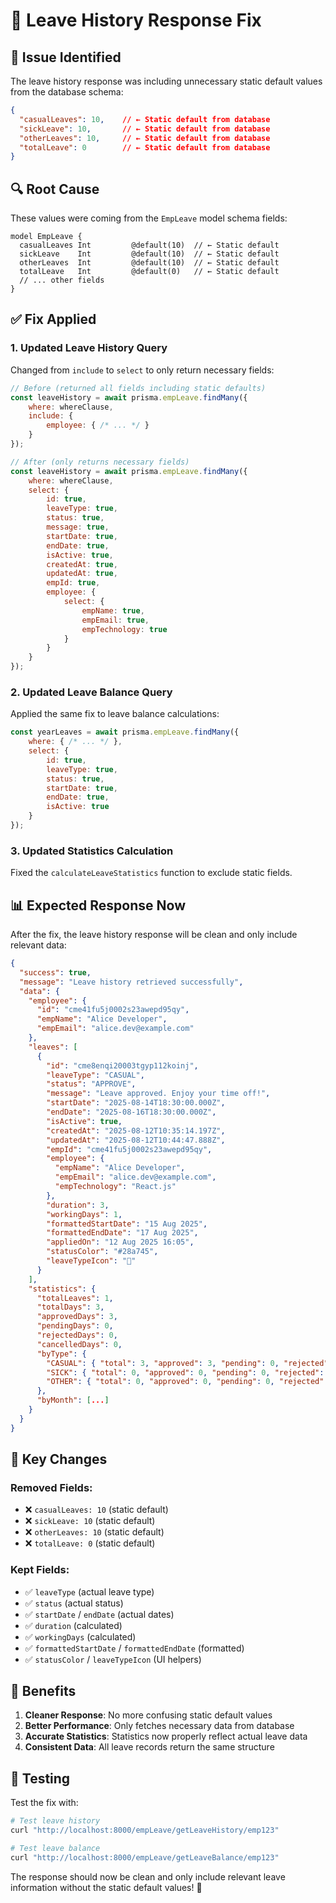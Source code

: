# 🔧 Leave History Response Fix

## 🐛 **Issue Identified**

The leave history response was including unnecessary static default values from the database schema:

```json
{
  "casualLeaves": 10,    // ← Static default from database
  "sickLeave": 10,       // ← Static default from database  
  "otherLeaves": 10,     // ← Static default from database
  "totalLeave": 0        // ← Static default from database
}
```

## 🔍 **Root Cause**

These values were coming from the `EmpLeave` model schema fields:

```prisma
model EmpLeave {
  casualLeaves Int         @default(10)  // ← Static default
  sickLeave    Int         @default(10)  // ← Static default
  otherLeaves  Int         @default(10)  // ← Static default
  totalLeave   Int         @default(0)   // ← Static default
  // ... other fields
}
```

## ✅ **Fix Applied**

### **1. Updated Leave History Query**
Changed from `include` to `select` to only return necessary fields:

```javascript
// Before (returned all fields including static defaults)
const leaveHistory = await prisma.empLeave.findMany({
    where: whereClause,
    include: {
        employee: { /* ... */ }
    }
});

// After (only returns necessary fields)
const leaveHistory = await prisma.empLeave.findMany({
    where: whereClause,
    select: {
        id: true,
        leaveType: true,
        status: true,
        message: true,
        startDate: true,
        endDate: true,
        isActive: true,
        createdAt: true,
        updatedAt: true,
        empId: true,
        employee: {
            select: {
                empName: true,
                empEmail: true,
                empTechnology: true
            }
        }
    }
});
```

### **2. Updated Leave Balance Query**
Applied the same fix to leave balance calculations:

```javascript
const yearLeaves = await prisma.empLeave.findMany({
    where: { /* ... */ },
    select: {
        id: true,
        leaveType: true,
        status: true,
        startDate: true,
        endDate: true,
        isActive: true
    }
});
```

### **3. Updated Statistics Calculation**
Fixed the `calculateLeaveStatistics` function to exclude static fields.

## 📊 **Expected Response Now**

After the fix, the leave history response will be clean and only include relevant data:

```json
{
  "success": true,
  "message": "Leave history retrieved successfully",
  "data": {
    "employee": {
      "id": "cme41fu5j0002s23awepd95qy",
      "empName": "Alice Developer",
      "empEmail": "alice.dev@example.com"
    },
    "leaves": [
      {
        "id": "cme8enqi20003tgyp112koinj",
        "leaveType": "CASUAL",
        "status": "APPROVE",
        "message": "Leave approved. Enjoy your time off!",
        "startDate": "2025-08-14T18:30:00.000Z",
        "endDate": "2025-08-16T18:30:00.000Z",
        "isActive": true,
        "createdAt": "2025-08-12T10:35:14.197Z",
        "updatedAt": "2025-08-12T10:44:47.888Z",
        "empId": "cme41fu5j0002s23awepd95qy",
        "employee": {
          "empName": "Alice Developer",
          "empEmail": "alice.dev@example.com",
          "empTechnology": "React.js"
        },
        "duration": 3,
        "workingDays": 1,
        "formattedStartDate": "15 Aug 2025",
        "formattedEndDate": "17 Aug 2025",
        "appliedOn": "12 Aug 2025 16:05",
        "statusColor": "#28a745",
        "leaveTypeIcon": "🎉"
      }
    ],
    "statistics": {
      "totalLeaves": 1,
      "totalDays": 3,
      "approvedDays": 3,
      "pendingDays": 0,
      "rejectedDays": 0,
      "cancelledDays": 0,
      "byType": {
        "CASUAL": { "total": 3, "approved": 3, "pending": 0, "rejected": 0, "cancelled": 0 },
        "SICK": { "total": 0, "approved": 0, "pending": 0, "rejected": 0, "cancelled": 0 },
        "OTHER": { "total": 0, "approved": 0, "pending": 0, "rejected": 0, "cancelled": 0 }
      },
      "byMonth": [...]
    }
  }
}
```

## 🎯 **Key Changes**

### **Removed Fields:**
- ❌ `casualLeaves: 10` (static default)
- ❌ `sickLeave: 10` (static default)
- ❌ `otherLeaves: 10` (static default)
- ❌ `totalLeave: 0` (static default)

### **Kept Fields:**
- ✅ `leaveType` (actual leave type)
- ✅ `status` (actual status)
- ✅ `startDate` / `endDate` (actual dates)
- ✅ `duration` (calculated)
- ✅ `workingDays` (calculated)
- ✅ `formattedStartDate` / `formattedEndDate` (formatted)
- ✅ `statusColor` / `leaveTypeIcon` (UI helpers)

## 🚀 **Benefits**

1. **Cleaner Response**: No more confusing static default values
2. **Better Performance**: Only fetches necessary data from database
3. **Accurate Statistics**: Statistics now properly reflect actual leave data
4. **Consistent Data**: All leave records return the same structure

## 🧪 **Testing**

Test the fix with:

```bash
# Test leave history
curl "http://localhost:8000/empLeave/getLeaveHistory/emp123"

# Test leave balance
curl "http://localhost:8000/empLeave/getLeaveBalance/emp123"
```

The response should now be clean and only include relevant leave information without the static default values! 🎉












